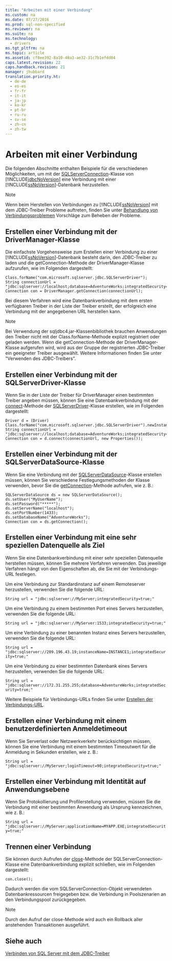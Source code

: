 ```yaml
---
title: "Arbeiten mit einer Verbindung"
ms.custom: na
ms.date: 07/27/2016
ms.prod: sql-non-specified
ms.reviewer: na
ms.suite: na
ms.technology: 
  - drivers
ms.tgt_pltfrm: na
ms.topic: article
ms.assetid: cf8ee392-8a10-40a3-ae32-31c7b1efdd04
caps.latest.revision: 22
caps.handback.revision: 21
manager: jhubbard
translation.priority.ht: 
  - de-de
  - es-es
  - fr-fr
  - it-it
  - ja-jp
  - ko-kr
  - pt-br
  - ru-ru
  - sv-se
  - zh-cn
  - zh-tw
---
```

# Arbeiten mit einer Verbindung
  Die folgenden Abschnitte enthalten Beispiele für die verschiedenen Möglichkeiten, um mit der [SQLServerConnection](../content/SQLServerConnection-Class.md)\-Klasse von [!INCLUDE[jdbcNoVersion](../content/includes/jdbcNoVersion_md.md)] eine Verbindung mit einer [!INCLUDE[ssNoVersion](../content/includes/ssNoVersion_md.md)]\-Datenbank herzustellen.  
  
> [!NOTE]  
>  Wenn beim Herstellen von Verbindungen zu [!INCLUDE[ssNoVersion](../content/includes/ssNoVersion_md.md)] mit dem JDBC\-Treiber Probleme auftreten, finden Sie unter [Behandlung von Verbindungsproblemen](../content/Troubleshooting-Connectivity.md) Vorschläge zum Beheben der Probleme.  
  
## Erstellen einer Verbindung mit der DriverManager\-Klasse  
 Die einfachste Vorgehensweise zum Erstellen einer Verbindung zu einer [!INCLUDE[ssNoVersion](../content/includes/ssNoVersion_md.md)]\-Datenbank besteht darin, den JDBC\-Treiber zu laden und die getConnection\-Methode der DriverManager\-Klasse aufzurufen, wie im Folgenden dargestellt:  
  
```  
Class.forName("com.microsoft.sqlserver.jdbc.SQLServerDriver");  
String connectionUrl = "jdbc:sqlserver://localhost;database=AdventureWorks;integratedSecurity=true;"  
Connection con = DriverManager.getConnection(connectionUrl);  
```  
  
 Bei diesem Verfahren wird eine Datenbankverbindung mit dem ersten verfügbaren Treiber in der Liste der Treiber erstellt, der erfolgreich eine Verbindung mit der angegebenen URL herstellen kann.  
  
> [!NOTE]  
>  Bei Verwendung der sqljdbc4.jar\-Klassenbibliothek brauchen Anwendungen den Treiber nicht mit der Class.forName\-Methode explizit registriert oder geladen werden. Wenn die getConnection\-Methode der DriverManager\-Klasse aufgerufen wird, wird aus der Gruppe der registrierten JDBC\-Treiber ein geeigneter Treiber ausgewählt. Weitere Informationen finden Sie unter "Verwenden des JDBC\-Treibers".  
  
## Erstellen einer Verbindung mit der SQLServerDriver\-Klasse  
 Wenn Sie in der Liste der Treiber für DriverManager einen bestimmten Treiber angeben müssen, können Sie eine Datenbankverbindung mit der [connect](../content/connect-Method--SQLServerDriver-.md)\-Methode der [SQLServerDriver](../content/SQLServerDriver-Class.md)\-Klasse erstellen, wie im Folgenden dargestellt:  
  
```  
Driver d = (Driver) Class.forName("com.microsoft.sqlserver.jdbc.SQLServerDriver").newInstance();  
String connectionUrl = "jdbc:sqlserver://localhost;database=AdventureWorks;integratedSecurity=true;"  
Connection con = d.connect(connectionUrl, new Properties());  
```  
  
## Erstellen einer Verbindung mit der SQLServerDataSource\-Klasse  
 Wenn Sie eine Verbindung mit der [SQLServerDataSource](../content/SQLServerDataSource-Class.md)\-Klasse erstellen müssen, können Sie verschiedene Festlegungsmethoden der Klasse verwenden, bevor Sie die [getConnection](../content/getConnection-Method---.md)\-Methode aufrufen, wie z. B.:  
  
```  
SQLServerDataSource ds = new SQLServerDataSource();  
ds.setUser("MyUserName");  
ds.setPassword("*****");  
ds.setServerName("localhost");  
ds.setPortNumber(1433);   
ds.setDatabaseName("AdventureWorks");  
Connection con = ds.getConnection();  
```  
  
## Erstellen einer Verbindung mit eine sehr speziellen Datenquelle als Ziel  
 Wenn Sie eine Datenbankverbindung mit einer sehr speziellen Datenquelle herstellen müssen, können Sie mehrere Verfahren verwenden. Das jeweilige Verfahren hängt von den Eigenschaften ab, die Sie mit der Verbindungs\-URL festlegen.  
  
 Um eine Verbindung zur Standardinstanz auf einem Remoteserver herzustellen, verwenden Sie die folgende URL:  
  
 `String url = "jdbc:sqlserver://MyServer;integratedSecurity=true;"`  
  
 Um eine Verbindung zu einem bestimmten Port eines Servers herzustellen, verwenden Sie die folgende URL:  
  
 `String url = "jdbc:sqlserver://MyServer:1533;integratedSecurity=true;"`  
  
 Um eine Verbindung zu einer benannten Instanz eines Servers herzustellen, verwenden Sie die folgende URL:  
  
 `String url = "jdbc:sqlserver://209.196.43.19;instanceName=INSTANCE1;integratedSecurity=true;"`  
  
 Um eine Verbindung zu einer bestimmten Datenbank eines Servers herzustellen, verwenden Sie die folgende URL:  
  
 `String url = "jdbc:sqlserver://172.31.255.255;database=AdventureWorks;integratedSecurity=true;"`  
  
 Weitere Beispiele für Verbindungs\-URLs finden Sie unter [Erstellen der Verbindungs-URL](../content/Building-the-Connection-URL.md).  
  
## Erstellen einer Verbindung mit einem benutzerdefinierten Anmeldetimeout  
 Wenn Sie Serverlast oder Netzwerkverkehr berücksichtigen müssen, können Sie eine Verbindung mit einem bestimmten Timeoutwert für die Anmeldung in Sekunden erstellen, wie z. B.:  
  
 `String url = "jdbc:sqlserver://MyServer;loginTimeout=90;integratedSecurity=true;"`  
  
## Erstellen einer Verbindung mit Identität auf Anwendungsebene  
 Wenn Sie Protokollierung und Profilerstellung verwenden, müssen Sie die Verbindung mit einer bestimmten Anwendung als Ursprung kennzeichnen, wie z. B.:  
  
 `String url = "jdbc:sqlserver://MyServer;applicationName=MYAPP.EXE;integratedSecurity=true;"`  
  
## Trennen einer Verbindung  
 Sie können durch Aufrufen der [close](../content/close-Method--SQLServerConnection-.md)\-Methode der SQLServerConnection\-Klasse eine Datenbankverbindung explizit schließen, wie im Folgenden dargestellt:  
  
 `con.close();`  
  
 Dadurch werden die vom SQLServerConnection\-Objekt verwendeten Datenbankressourcen freigegeben bzw. die Verbindung in Poolszenarien an den Verbindungspool zurückgegeben.  
  
> [!NOTE]  
>  Durch den Aufruf der close\-Methode wird auch ein Rollback aller anstehenden Transaktionen ausgeführt.  
  
## Siehe auch  
 [Verbinden von SQL Server mit dem JDBC-Treiber](../content/Connecting-to-SQL-Server-with-the-JDBC-Driver.md)  
  
  